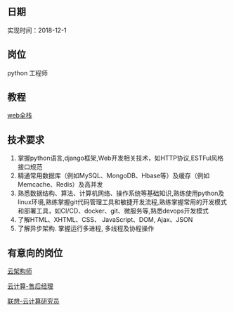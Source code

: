 ## 日期

实现时间：2018-12-1

## 岗位
python 工程师 
## 教程
[web全栈](https://getfullstack.com/)		

## 技术要求
1. 掌握python语言,django框架,Web开发相关技术，如HTTP协议,ESTFul风格接口规范
2. 精通常用数据库（例如MySQL、MongoDB、Hbase等）及缓存（例如Memcache、Redis）及高并发 
3. 熟悉数据结构、算法、计算机网络、操作系统等基础知识,熟练使用python及linux环境,熟练掌握git代码管理工具和敏捷开发流程,熟练掌握常用的开发模式和部署工具，如CI/CD、docker、git、微服务等,熟悉devops开发模式
4. 了解HTML、XHTML、CSS、  JavaScript、DOM, Ajax、JSON
5. 了解异步架构. 掌握运行多进程, 多线程及协程操作



## 有意向的岗位

[云架构师](https://www.lagou.com/jobs/1163015.html?source=viewrec&i=position_rec-1)   

[云计算-售后经理](https://www.lagou.com/jobs/3733063.html)  

[联想-云计算研究员](https://www.lagou.com/jobs/4044650.html)  

